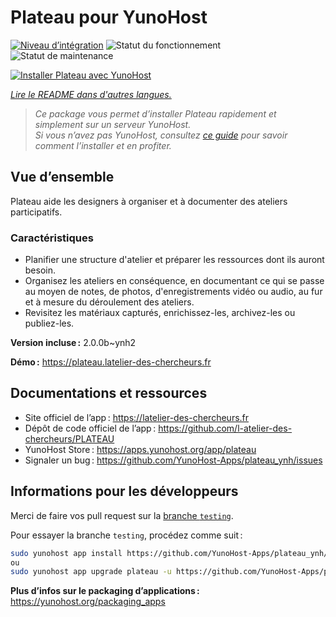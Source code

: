 <!--
Nota bene : ce README est automatiquement généré par <https://github.com/YunoHost/apps/tree/master/tools/readme_generator>
Il NE doit PAS être modifié à la main.
-->

# Plateau pour YunoHost

[![Niveau d’intégration](https://dash.yunohost.org/integration/plateau.svg)](https://dash.yunohost.org/appci/app/plateau) ![Statut du fonctionnement](https://ci-apps.yunohost.org/ci/badges/plateau.status.svg) ![Statut de maintenance](https://ci-apps.yunohost.org/ci/badges/plateau.maintain.svg)

[![Installer Plateau avec YunoHost](https://install-app.yunohost.org/install-with-yunohost.svg)](https://install-app.yunohost.org/?app=plateau)

*[Lire le README dans d'autres langues.](./ALL_README.md)*

> *Ce package vous permet d’installer Plateau rapidement et simplement sur un serveur YunoHost.*  
> *Si vous n’avez pas YunoHost, consultez [ce guide](https://yunohost.org/install) pour savoir comment l’installer et en profiter.*

## Vue d’ensemble

Plateau aide les designers à organiser et à documenter des ateliers participatifs.

### Caractéristiques

- Planifier une structure d'atelier et préparer les ressources dont ils auront besoin.
- Organisez les ateliers en conséquence, en documentant ce qui se passe au moyen de notes, de photos, d'enregistrements vidéo ou audio, au fur et à mesure du déroulement des ateliers.
- Revisitez les matériaux capturés, enrichissez-les, archivez-les ou publiez-les.

**Version incluse :** 2.0.0b~ynh2

**Démo :** <https://plateau.latelier-des-chercheurs.fr>
## Documentations et ressources

- Site officiel de l’app : <https://latelier-des-chercheurs.fr>
- Dépôt de code officiel de l’app : <https://github.com/l-atelier-des-chercheurs/PLATEAU>
- YunoHost Store : <https://apps.yunohost.org/app/plateau>
- Signaler un bug : <https://github.com/YunoHost-Apps/plateau_ynh/issues>

## Informations pour les développeurs

Merci de faire vos pull request sur la [branche `testing`](https://github.com/YunoHost-Apps/plateau_ynh/tree/testing).

Pour essayer la branche `testing`, procédez comme suit :

```bash
sudo yunohost app install https://github.com/YunoHost-Apps/plateau_ynh/tree/testing --debug
ou
sudo yunohost app upgrade plateau -u https://github.com/YunoHost-Apps/plateau_ynh/tree/testing --debug
```

**Plus d’infos sur le packaging d’applications :** <https://yunohost.org/packaging_apps>
